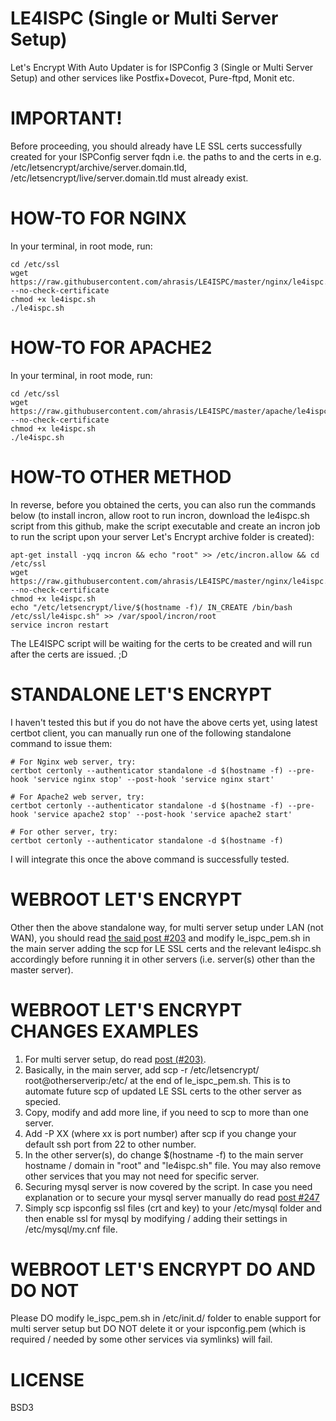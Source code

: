 # LE4ISPC (Single or Multi Server Setup)
Let's Encrypt With Auto Updater is for ISPConfig 3 (Single or Multi Server Setup) and other services like Postfix+Dovecot, Pure-ftpd, Monit etc.

# IMPORTANT! 
Before proceeding, you should already have LE SSL certs successfully created for your ISPConfig server fqdn i.e. the paths to and the certs in e.g. /etc/letsencrypt/archive/server.domain.tld, /etc/letsencrypt/live/server.domain.tld must already exist.

# HOW-TO FOR NGINX
In your terminal, in root mode, run:
```
cd /etc/ssl
wget https://raw.githubusercontent.com/ahrasis/LE4ISPC/master/nginx/le4ispc.sh --no-check-certificate
chmod +x le4ispc.sh
./le4ispc.sh
```

# HOW-TO FOR APACHE2
In your terminal, in root mode, run:
```
cd /etc/ssl
wget https://raw.githubusercontent.com/ahrasis/LE4ISPC/master/apache/le4ispc.sh --no-check-certificate
chmod +x le4ispc.sh
./le4ispc.sh
```

# HOW-TO OTHER METHOD
In reverse, before you obtained the certs, you can also run the commands below (to install incron, allow root to run incron, download the le4ispc.sh script from this github, make the script executable and create an incron job to run the script upon your server Let's Encrypt archive folder is created):
```
apt-get install -yqq incron && echo "root" >> /etc/incron.allow && cd /etc/ssl
wget https://raw.githubusercontent.com/ahrasis/LE4ISPC/master/nginx/le4ispc.sh --no-check-certificate
chmod +x le4ispc.sh
echo "/etc/letsencrypt/live/$(hostname -f)/ IN_CREATE /bin/bash /etc/ssl/le4ispc.sh" >> /var/spool/incron/root
service incron restart
```
The LE4ISPC script will be waiting for the certs to be created and will run after the certs are issued. ;D

# STANDALONE LET'S ENCRYPT
I haven't tested this but if you do not have the above certs yet, using latest certbot client, you can manually run one of the following standalone command to issue them:
``` 
# For Nginx web server, try:
certbot certonly --authenticator standalone -d $(hostname -f) --pre-hook 'service nginx stop' --post-hook 'service nginx start'

# For Apache2 web server, try:
certbot certonly --authenticator standalone -d $(hostname -f) --pre-hook 'service apache2 stop' --post-hook 'service apache2 start'

# For other server, try:
certbot certonly --authenticator standalone -d $(hostname -f)
```
I will integrate this once the above command is successfully tested.

# WEBROOT LET'S ENCRYPT
Other then the above standalone way, for multi server setup under LAN (not WAN), you should read [the said post #203](https://www.howtoforge.com/community/threads/securing-ispconfig-3-control-panel-port-8080-with-lets-encrypt-free-ssl.75554/page-11#post-368888) and modify le_ispc_pem.sh in the main server adding the scp for LE SSL certs and the relevant le4ispc.sh accordingly before running it in other servers (i.e. server(s) other than the master server).

# WEBROOT LET'S ENCRYPT CHANGES EXAMPLES
1. For multi server setup, do read [post (#203)](https://www.howtoforge.com/community/threads/securing-ispconfig-3-control-panel-port-8080-with-lets-encrypt-free-ssl.75554/page-11#post-368888).
2. Basically, in the main server, add scp -r /etc/letsencrypt/ root@otherserverip:/etc/ at the end of le_ispc_pem.sh. This is to automate future scp of updated LE SSL certs to the other server as specied.
3. Copy, modify and add more line, if you need to scp to more than one server.
4. Add -P XX (where xx is port number) after scp if you change your default ssh port from 22 to other number.
5. In the other server(s), do change $(hostname -f) to the main server hostname / domain in "root" and "le4ispc.sh" file. You may also remove other services that you may not need for specific server.
6. Securing mysql server is now covered by the script. In case you need explanation or to secure your mysql server manually do read [post #247](https://www.howtoforge.com/community/threads/securing-ispconfig-3-control-panel-port-8080-with-lets-encrypt-free-ssl.75554/page-13#post-376720)
7. Simply scp ispconfig ssl files (crt and key) to your /etc/mysql folder and then enable ssl for mysql by modifying / adding their settings in /etc/mysql/my.cnf file.

# WEBROOT LET'S ENCRYPT DO AND DO NOT
Please DO modify le_ispc_pem.sh in /etc/init.d/ folder to enable support for multi server setup but DO NOT delete it or your ispconfig.pem (which is required / needed by some other services via symlinks) will fail.

# LICENSE
BSD3
